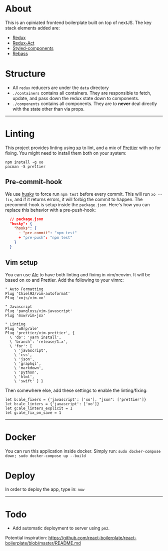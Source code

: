 # About
This is an opiniated frontend boilerplate built on top of nextJS. The key stack elements added are:
- [ Redux ](https://redux.js.org/)
- [Redux-Act](https://github.com/pauldijou/redux-act)
- [Styled-components](https://www.styled-components.com/)
- [ Rebass ](https://rebassjs.org/)

# Structure
- All `redux` reducers are under the `data` directory
- `./containers` contains all containers. They are responsible to fetch, update, and pass down the redux state down to components.
- `./components` contains all components. They are to **never** deal directly with the state other than via props.

----

# Linting
This project provides linting using [xo](https://github.com/xojs/xo) to lint, and a mix of [Prettier](https://prettier.io/) with xo for fixing. You might need to install them both on your system:

```
npm install -g xo
pacman -S prettier
```

## Pre-commit-hook
We use [husky](https://github.com/typicode/husky) to force run `npm test` before every commit. This will run `xo --fix`, and if it returns errors, it will forbig the commit to happen.
The precommit-hook is setup inside the `package.json`. Here's how you can replace this behavior with a pre-push-hook:

```json
  // package.json
  "husky": {
    "hooks": {
      - "pre-commit": "npm test"
      + "pre-push": "npm test"
    }
  }
```



## Vim setup
You can use [Ale](https://github.com/w0rp/ale) to have both linting and fixing in vim/neovim. It will be based on xo and Prettier.
Add the following to your vimrc:

```viml
" Auto Formatting
Plug 'Chiel92/vim-autoformat'
Plug 'xojs/vim-xo'

" Javascript
Plug 'pangloss/vim-javascript'
Plug 'mxw/vim-jsx'

" Linting
Plug 'w0rp/ale'
Plug 'prettier/vim-prettier', {
  \ 'do': 'yarn install',
  \ 'branch': 'release/1.x',
  \ 'for': [
    \ 'javascript',
    \ 'css',
    \ 'json',
    \ 'graphql',
    \ 'markdown',
    \ 'python',
    \ 'html',
    \ 'swift' ] }
```

Then somewhere else, add these settings to enable the linting/fixing:

```viml
let b:ale_fixers = {'javascript': ['xo'], "json": ['prettier']}
let b:ale_linters = {'javascript': ['xo']}
let g:ale_linters_explicit = 1
let g:ale_fix_on_save = 1
```

----

# Docker
You can run this application inside docker. Simply run:
`sudo docker-compose down; sudo docker-compose up --build`

# Deploy
In order to deploy the app, type in: `now`

----

# Todo
- Add automatic deployment to server using `pm2`.


Potential inspiration: https://github.com/react-boilerplate/react-boilerplate/blob/master/README.md

